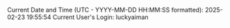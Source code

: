 Current Date and Time (UTC - YYYY-MM-DD HH:MM:SS formatted): 2025-02-23 19:55:54
Current User's Login: luckyaiman
